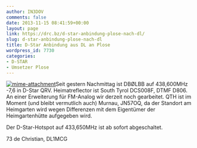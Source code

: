 ```yaml
---
author: IN3DOV
comments: false
date: 2013-11-15 08:41:59+00:00
layout: page
link: https://drc.bz/d-star-anbindung-plose-nach-dl/
slug: d-star-anbindung-plose-nach-dl
title: D-Star Anbindung aus DL an Plose
wordpress_id: 7730
categories:
- D-STAR
- Umsetzer Plose
---
```


[![mime-attachment](https://drc.bz/wp-content/uploads/2013/11/mime-attachment.jpg)](https://drc.bz/wp-content/uploads/2013/11/mime-attachment.jpg)Seit gestern Nachmittag ist DBØLBB auf 438,600MHz -7,6 in D-Star QRV. Heimatreflector ist South Tyrol DCS008F, DTMF D806. An einer Erweiterung für FM-Analog wir derzeit noch gearbeitet. QTH ist im Moment (und bleibt vermutlich auch) Murnau, JN57OQ, da der Standort am Heimgarten wird wegen Differenzen mit dem Eigentümer der Heimgartenhütte aufgegeben wird.

Der D-Star-Hotspot auf 433,650MHz ist ab sofort abgeschaltet.

73 de Christian, DL1MCG
